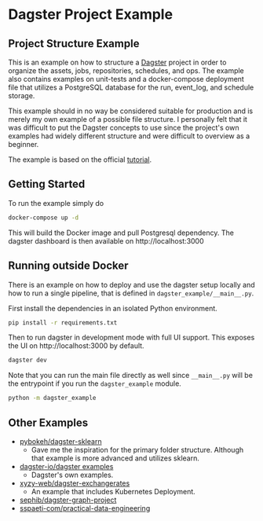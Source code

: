 # Dagster Project Example

## Project Structure Example

This is an example on how to structure a [Dagster] project in order to organize
the assets, jobs, repositories, schedules, and ops. The example also contains
examples on unit-tests and a docker-compose deployment file that utilizes a
PostgreSQL database for the run, event_log, and schedule storage.

This example should in no way be considered suitable for production and is
merely my own example of a possible file structure. I personally felt that it
was difficult to put the Dagster concepts to use since the project's own examples
had widely different structure and were difficult to overview as a beginner.

The example is based on the official [tutorial].

## Getting Started

To run the example simply do

```bash
docker-compose up -d
```

This will build the Docker image and pull Postgresql dependency. The dagster
dashboard is then available on http://localhost:3000

## Running outside Docker

There is an example on how to deploy and use the dagster setup locally and how
to run a single pipeline, that is defined in `dagster_example/__main__.py`.

First install the dependencies in an isolated Python environment.

```bash
pip install -r requirements.txt
```

Then to run dagster in development mode with full UI support. This exposes
the UI on http://localhost:3000 by default.

```bash
dagster dev
```

Note that you can run the main file directly as well since `__main__.py` will be
the entrypoint if you run the `dagster_example` module.

```bash
python -m dagster_example
```

## Other Examples

- [pybokeh/dagster-sklearn]
  - Gave me the inspiration for the primary folder structure. Although that
    example is more advanced and utilizes sklearn.
- [dagster-io/dagster examples]
  - Dagster's own examples.
- [xyzy-web/dagster-exchangerates]
  - An example that includes Kubernetes Deployment.
- [sephib/dagster-graph-project]
- [sspaeti-com/practical-data-engineering]

[Dagster]: https://dagster.io/
[tutorial]: https://docs.dagster.io/tutorial
[pybokeh/dagster-sklearn]: https://github.com/pybokeh/dagster-sklearn
[dagster-io/dagster examples]: https://github.com/dagster-io/dagster
[xyzy-web/dagster-exchangerates]: https://github.com/xyzy-web/dagster-exchangerates
[sephib/dagster-graph-project]: https://github.com/sephib/dagster-graph-project
[sspaeti-com/practical-data-engineering]: https://github.com/sspaeti-com/practical-data-engineering

